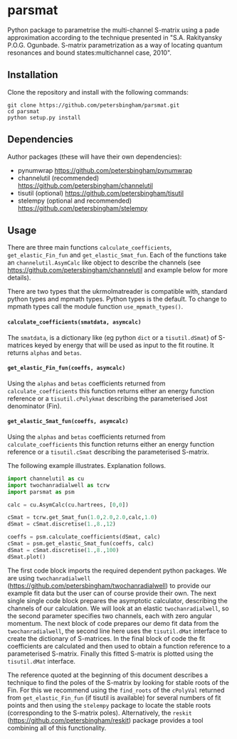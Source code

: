 # parsmat
Python package to parametrise the multi-channel S-matrix using a pade approximation according to the technique presented in "S.A. Rakityansky P.O.G. Ogunbade. S-matrix parametrization as a way of locating quantum resonances and bound states:multichannel case, 2010".

## Installation

Clone the repository and install with the following commands:

    git clone https://github.com/petersbingham/parsmat.git
    cd parsmat
    python setup.py install
    
## Dependencies
Author packages (these will have their own dependencies):
 - pynumwrap https://github.com/petersbingham/pynumwrap
 - channelutil (recommended) https://github.com/petersbingham/channelutil
 - tisutil (optional) https://github.com/petersbingham/tisutil
 - stelempy (optional and recommended) https://github.com/petersbingham/stelempy

## Usage

There are three main functions `calculate_coefficients`, `get_elastic_Fin_fun` and `get_elastic_Smat_fun`. Each of the functions take an `channelutil.AsymCalc` like object to describe the channels (see https://github.com/petersbingham/channelutil and example below for more details).

There are two types that the ukrmolmatreader is compatible with, standard python types and mpmath types. Python types is the default. To change to mpmath types call the module function `use_mpmath_types()`.

#### `calculate_coefficients(smatdata, asymcalc)`

The `smatdata`, is a dictionary like (eg python `dict` or a `tisutil.dSmat`) of S-matrices keyed by energy that will be used as input to the fit routine. It returns `alphas` and `betas`.

#### `get_elastic_Fin_fun(coeffs, asymcalc)`

Using the `alphas` and `betas` coefficients returned from `calculate_coefficients` this function returns either an energy function reference or a `tisutil.cPolykmat` describing the parameterised Jost denominator (Fin).

#### `get_elastic_Smat_fun(coeffs, asymcalc)`

Using the `alphas` and `betas` coefficients returned from `calculate_coefficients` this function returns either an energy function reference or a `tisutil.cSmat` describing the parameterised S-matrix.

The following example illustrates. Explanation follows.
```python
import channelutil as cu
import twochanradialwell as tcrw
import parsmat as psm

calc = cu.AsymCalc(cu.hartrees, [0,0])

cSmat = tcrw.get_Smat_fun(1.0,2.0,2.0,calc,1.0)
dSmat = cSmat.discretise(1.,8.,12)

coeffs = psm.calculate_coefficients(dSmat, calc)
cSmat = psm.get_elastic_Smat_fun(coeffs, calc)
dSmat = cSmat.discretise(1.,8.,100)
dSmat.plot()
```

The first code block imports the required dependent python packages. We are using `twochanradialwell` (https://github.com/petersbingham/twochanradialwell) to provide our example fit data but the user can of course provide their own. The next single single code block prepares the asymptotic calculator, describing the channels of our calculation. We will look at an elastic `twochanradialwell`, so the second parameter specifies two channels, each with zero angular momentum. The next block of code prepares our demo fit data from the `twochanradialwell`, the second line here uses the `tisutil.dMat` interface to create the dictionary of S-matrices. In the final block of code the fit coefficients are calculated and then used to obtain a function reference to a parameterised S-matrix. Finally this fitted S-matrix is plotted using the `tisutil.dMat` interface.

The reference quoted at the beginning of this document describes a technique to find the poles of the S-matrix by looking for stable roots of the Fin. For this we recommend using the `find_roots` of the `cPolyVal` returned from `get_elastic_Fin_fun` (if tisutil is available) for several numbers of fit points and then using the `stelempy` package to locate the stable roots (corresponding to the S-matrix poles). Alternatively, the `reskit` (https://github.com/petersbingham/reskit) package provides a tool combining all of this functionality.

